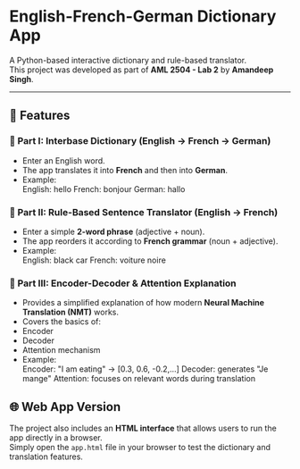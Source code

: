# English-French-German Dictionary App

A Python-based interactive dictionary and rule-based translator.  
This project was developed as part of **AML 2504 - Lab 2** by **Amandeep Singh**.

---

## 🚀 Features

### 🔹 Part I: Interbase Dictionary (English → French → German)
- Enter an English word.  
- The app translates it into **French** and then into **German**.  
- Example:  
English: hello
French: bonjour
German: hallo

### 🔹 Part II: Rule-Based Sentence Translator (English → French)
- Enter a simple **2-word phrase** (adjective + noun).  
- The app reorders it according to **French grammar** (noun + adjective).  
- Example:  
English: black car
French: voiture noire

### 🔹 Part III: Encoder-Decoder & Attention Explanation
- Provides a simplified explanation of how modern **Neural Machine Translation (NMT)** works.  
- Covers the basics of:
- Encoder
- Decoder
- Attention mechanism  
- Example:  
Encoder: "I am eating" → [0.3, 0.6, -0.2,...]
Decoder: generates "Je mange"
Attention: focuses on relevant words during translation


## 🌐 Web App Version
The project also includes an **HTML interface** that allows users to run the app directly in a browser.  
Simply open the `app.html` file in your browser to test the dictionary and translation features.
